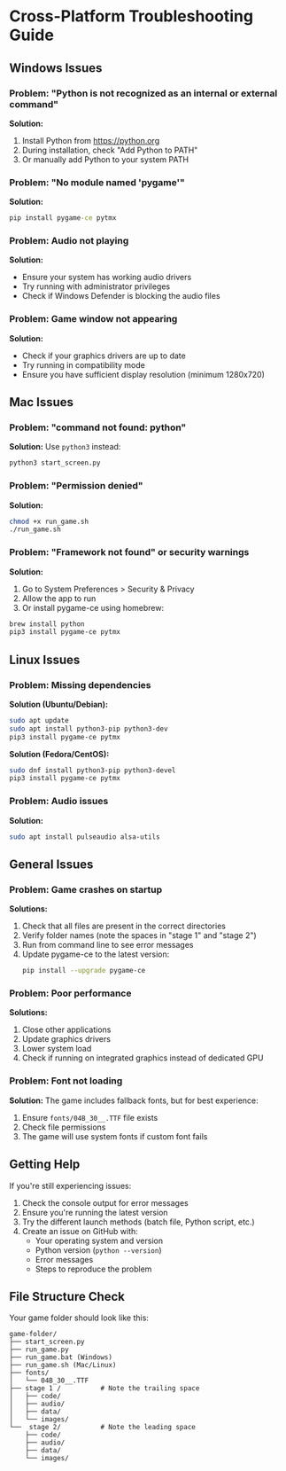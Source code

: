 # Cross-Platform Troubleshooting Guide

## Windows Issues

### Problem: "Python is not recognized as an internal or external command"
**Solution:**
1. Install Python from https://python.org
2. During installation, check "Add Python to PATH"
3. Or manually add Python to your system PATH

### Problem: "No module named 'pygame'"
**Solution:**
```cmd
pip install pygame-ce pytmx
```

### Problem: Audio not playing
**Solution:**
- Ensure your system has working audio drivers
- Try running with administrator privileges
- Check if Windows Defender is blocking the audio files

### Problem: Game window not appearing
**Solution:**
- Check if your graphics drivers are up to date
- Try running in compatibility mode
- Ensure you have sufficient display resolution (minimum 1280x720)

## Mac Issues

### Problem: "command not found: python"
**Solution:**
Use `python3` instead:
```bash
python3 start_screen.py
```

### Problem: "Permission denied"
**Solution:**
```bash
chmod +x run_game.sh
./run_game.sh
```

### Problem: "Framework not found" or security warnings
**Solution:**
1. Go to System Preferences > Security & Privacy
2. Allow the app to run
3. Or install pygame-ce using homebrew:
```bash
brew install python
pip3 install pygame-ce pytmx
```

## Linux Issues

### Problem: Missing dependencies
**Solution (Ubuntu/Debian):**
```bash
sudo apt update
sudo apt install python3-pip python3-dev
pip3 install pygame-ce pytmx
```

**Solution (Fedora/CentOS):**
```bash
sudo dnf install python3-pip python3-devel
pip3 install pygame-ce pytmx
```

### Problem: Audio issues
**Solution:**
```bash
sudo apt install pulseaudio alsa-utils
```

## General Issues

### Problem: Game crashes on startup
**Solutions:**
1. Check that all files are present in the correct directories
2. Verify folder names (note the spaces in "stage 1" and "stage 2")
3. Run from command line to see error messages
4. Update pygame-ce to the latest version:
   ```bash
   pip install --upgrade pygame-ce
   ```

### Problem: Poor performance
**Solutions:**
1. Close other applications
2. Update graphics drivers
3. Lower system load
4. Check if running on integrated graphics instead of dedicated GPU

### Problem: Font not loading
**Solution:**
The game includes fallback fonts, but for best experience:
1. Ensure `fonts/04B_30__.TTF` file exists
2. Check file permissions
3. The game will use system fonts if custom font fails

## Getting Help

If you're still experiencing issues:
1. Check the console output for error messages
2. Ensure you're running the latest version
3. Try the different launch methods (batch file, Python script, etc.)
4. Create an issue on GitHub with:
   - Your operating system and version
   - Python version (`python --version`)
   - Error messages
   - Steps to reproduce the problem

## File Structure Check

Your game folder should look like this:
```
game-folder/
├── start_screen.py
├── run_game.py
├── run_game.bat (Windows)
├── run_game.sh (Mac/Linux)
├── fonts/
│   └── 04B_30__.TTF
├── stage 1 /          # Note the trailing space
│   ├── code/
│   ├── audio/
│   ├── data/
│   └── images/
└──  stage 2/          # Note the leading space
    ├── code/
    ├── audio/
    ├── data/
    └── images/
```
